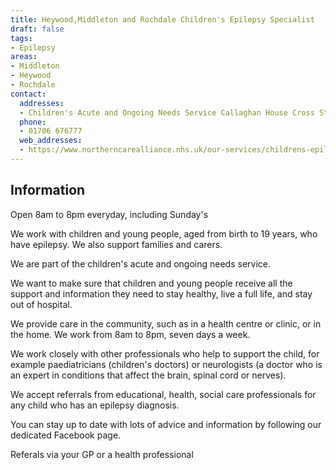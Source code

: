 ```yaml
---
title: Heywood,Middleton and Rochdale Children's Epilepsy Specialist
draft: false
tags:
- Epilepsy
areas:
- Middleton
- Heywood
- Rochdale
contact:
  addresses:
  - Children's Acute and Ongoing Needs Service Callaghan House Cross Street Heywood OL10 2DY
  phone:
  - 01706 676777
  web_addresses:
  - https://www.northerncarealliance.nhs.uk/our-services/childrens-epilepsy-specialist
---
```


## Information   
Open 8am to 8pm everyday, including Sunday's   

We work with children and young people, aged from birth to 19 years, who have epilepsy. We also support families and carers.   

We are part of the children's acute and ongoing needs service.   

We want to make sure that children and young people receive all the support and information they need to stay healthy, live a full life, and stay out of hospital.   

We provide care in the community, such as in a health centre or clinic, or in the home. We work from 8am to 8pm, seven days a week.   

We work closely with other professionals who help to support the child, for example paediatricians (children's doctors) or neurologists (a doctor who is an expert in conditions that affect the brain, spinal cord or nerves).   

We accept referrals  from educational, health, social care professionals for any child who has an epilepsy diagnosis.   

You can stay up to date with lots of advice and information by following our dedicated Facebook page.   

Referals via your GP or a health professional   


